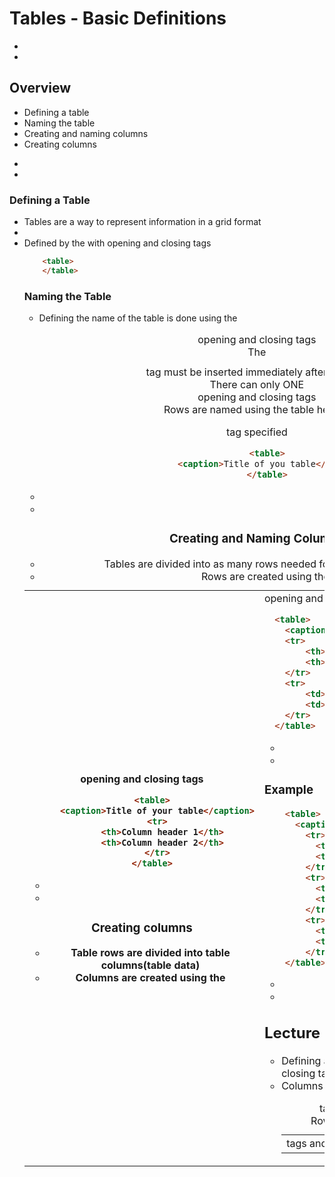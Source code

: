 # Tables - Basic Definitions


-
-
## Overview
* Defining a table
* Naming the table
* Creating and naming columns
* Creating columns



-
-
### Defining a Table
* Tables are a way to represent information in a grid format
*
* Defined by the <table> with opening and closing tags

```html
    <table>
    </table>
```



### Naming the Table
* Defining the name of the table is done using the <caption> opening and closing tags
* The <caption> tag must be inserted immediately after the <table> tags
* There can only ONE <caption> tag specified

```html
    <table>
      <caption>Title of you table</caption>
    </table>
```


-
-
### Creating and Naming Columns
* Tables are divided into as many rows needed for your data purposes
* Rows are created using the <tr> opening and closing tags
* Rows are named using the table header <th> opening and closing tags

```html
    <table>
      <caption>Title of your table</caption>
      <tr>
        <th>Column header 1</th>
        <th>Column header 2</th>
      </tr>
    </table>
```

-
-
### Creating columns
* Table rows are divided into table columns(table data)
* Columns are created using the <td> opening and closing tags

```html
  <table>
    <caption>Title of your table</caption>
    <tr>
        <th>Column header 1</th>
        <th>Column header 2</th>
    </tr>
    <tr>
        <td>Data 1</td>
        <td>Data 2</td>
    </tr>
  </table>
```


-
-
### Example
```HTML
    <table>
      <caption>Title of you table</caption>
        <tr>
          <th>Column header 1</th>
          <th>Column header 2</th>
        </tr>
        <tr>
          <td>Data 1</td>
          <td>Data 2</td>
        </tr>
        <tr>
          <td>Data 3</td>
          <td>Data 4</td>
        </tr>
    </table>
```


-
-
## Lecture Summary
* Defining a table using the <table> opening and closing tags and using the <caption> tags to name the table
* Rows are created with the <tr> tags
* Columns are created with the <td> tags and are named using the <th> tags
